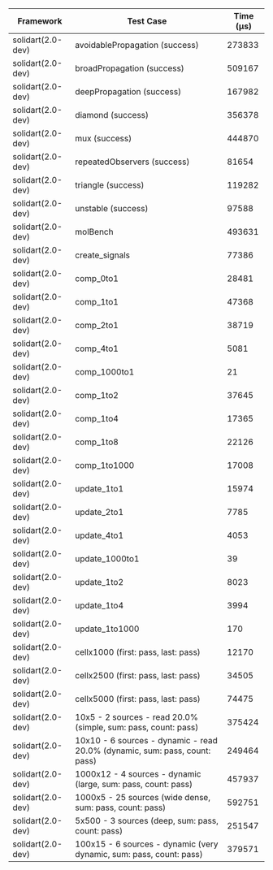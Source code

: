 | Framework | Test Case | Time (μs) |
| --- | --- | --- |
| solidart(2.0-dev) | avoidablePropagation (success) | 273833 |
| solidart(2.0-dev) | broadPropagation (success) | 509167 |
| solidart(2.0-dev) | deepPropagation (success) | 167982 |
| solidart(2.0-dev) | diamond (success) | 356378 |
| solidart(2.0-dev) | mux (success) | 444870 |
| solidart(2.0-dev) | repeatedObservers (success) | 81654 |
| solidart(2.0-dev) | triangle (success) | 119282 |
| solidart(2.0-dev) | unstable (success) | 97588 |
| solidart(2.0-dev) | molBench | 493631 |
| solidart(2.0-dev) | create_signals | 77386 |
| solidart(2.0-dev) | comp_0to1 | 28481 |
| solidart(2.0-dev) | comp_1to1 | 47368 |
| solidart(2.0-dev) | comp_2to1 | 38719 |
| solidart(2.0-dev) | comp_4to1 | 5081 |
| solidart(2.0-dev) | comp_1000to1 | 21 |
| solidart(2.0-dev) | comp_1to2 | 37645 |
| solidart(2.0-dev) | comp_1to4 | 17365 |
| solidart(2.0-dev) | comp_1to8 | 22126 |
| solidart(2.0-dev) | comp_1to1000 | 17008 |
| solidart(2.0-dev) | update_1to1 | 15974 |
| solidart(2.0-dev) | update_2to1 | 7785 |
| solidart(2.0-dev) | update_4to1 | 4053 |
| solidart(2.0-dev) | update_1000to1 | 39 |
| solidart(2.0-dev) | update_1to2 | 8023 |
| solidart(2.0-dev) | update_1to4 | 3994 |
| solidart(2.0-dev) | update_1to1000 | 170 |
| solidart(2.0-dev) | cellx1000 (first: pass, last: pass) | 12170 |
| solidart(2.0-dev) | cellx2500 (first: pass, last: pass) | 34505 |
| solidart(2.0-dev) | cellx5000 (first: pass, last: pass) | 74475 |
| solidart(2.0-dev) | 10x5 - 2 sources - read 20.0% (simple, sum: pass, count: pass) | 375424 |
| solidart(2.0-dev) | 10x10 - 6 sources - dynamic - read 20.0% (dynamic, sum: pass, count: pass) | 249464 |
| solidart(2.0-dev) | 1000x12 - 4 sources - dynamic (large, sum: pass, count: pass) | 457937 |
| solidart(2.0-dev) | 1000x5 - 25 sources (wide dense, sum: pass, count: pass) | 592751 |
| solidart(2.0-dev) | 5x500 - 3 sources (deep, sum: pass, count: pass) | 251547 |
| solidart(2.0-dev) | 100x15 - 6 sources - dynamic (very dynamic, sum: pass, count: pass) | 379571 |
